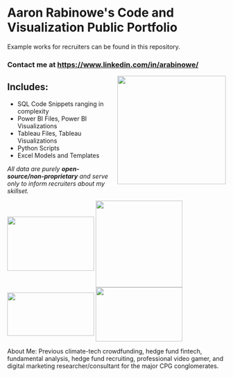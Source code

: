 # Aaron Rabinowe's Code and Visualization Public Portfolio
    
Example works for recruiters can be found in this repository.
### Contact me at https://www.linkedin.com/in/arabinowe/
  
<img src="https://user-images.githubusercontent.com/29517585/211059284-e9ce08ad-d1c1-4fad-844f-724ea9b62add.jpg" align="right" height="250" width="250">  
  



## Includes:  
- SQL Code Snippets ranging in complexity
- Power BI Files, Power BI Visualizations
- Tableau Files, Tableau Visualizations
- Python Scripts
- Excel Models and Templates  

*All data are purely **open-source/non-proprietary** and serve only to inform recruiters about my skillset.*

<a href="url"><img src="https://i0.wp.com/learn.onemonth.com/wp-content/uploads/2019/07/image2-1.png?w=600&ssl=1" align="center" height="125" width="200" ></a>
<a href="url"><img src="https://logodownload.org/wp-content/uploads/2019/10/python-logo-0.png" align="center" height="200" width="200" ></a>
<a href="url"><img src="https://cdn-dhhph.nitrocdn.com/YwrWfrMMnPrQoiMcCnngShsqFHLItupA/assets/static/optimized/rev-6e21eac/wp-content/uploads/2016/08/maxresdefaultreduced.jpg" align="center" height="100" width="200" ></a>
<a href="url"><img src="https://logos-world.net/wp-content/uploads/2021/10/Tableau-Logo-700x394.png" align="center" height="125" width="200" ></a>

About Me: Previous climate-tech crowdfunding, hedge fund fintech, fundamental analysis, hedge fund recruiting, professional video gamer, and digital marketing researcher/consultant for the major CPG conglomerates.
